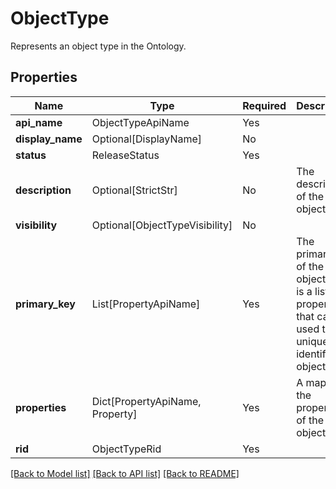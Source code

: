 # ObjectType

Represents an object type in the Ontology.

## Properties
| Name | Type | Required | Description |
| ------------ | ------------- | ------------- | ------------- |
**api_name** | ObjectTypeApiName | Yes |  |
**display_name** | Optional[DisplayName] | No |  |
**status** | ReleaseStatus | Yes |  |
**description** | Optional[StrictStr] | No | The description of the object type. |
**visibility** | Optional[ObjectTypeVisibility] | No |  |
**primary_key** | List[PropertyApiName] | Yes | The primary key of the object. This is a list of properties that can be used to uniquely identify the object. |
**properties** | Dict[PropertyApiName, Property] | Yes | A map of the properties of the object type. |
**rid** | ObjectTypeRid | Yes |  |


[[Back to Model list]](../../README.md#models-v1-link) [[Back to API list]](../../README.md#documentation-for-api-endpoints) [[Back to README]](../../README.md)
